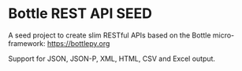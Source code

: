 # Bottle REST API SEED

A seed project to create slim RESTful APIs based on the Bottle micro-framework: https://bottlepy.org

Support for JSON, JSON-P, XML, HTML, CSV and Excel output.
